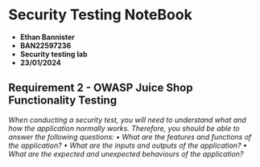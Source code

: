 # Security Testing NoteBook

- **Ethan Bannister**
- **BAN22597236**
- **Security testing lab**
- **23/01/2024**

## Requirement 2 - OWASP Juice Shop Functionality Testing

_When conducting a security test, you will need to understand what and how the application
normally works. Therefore, you should be able to answer the following questions:
• What are the features and functions of the application?
• What are the inputs and outputs of the application?
• What are the expected and unexpected behaviours of the application?_
